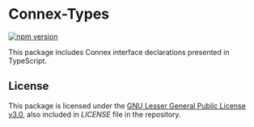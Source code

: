 # Connex-Types

[![npm version](https://badge.fury.io/js/%40vechain%2Fconnex-types.svg)](https://badge.fury.io/js/%40vechain%2Fconnex-types)

This package includes Connex interface declarations presented in TypeScript.

## License

This package is licensed under the
[GNU Lesser General Public License v3.0](https://www.gnu.org/licenses/lgpl-3.0.html), also included
in *LICENSE* file in the repository.
